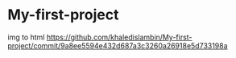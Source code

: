 # My-first-project
img to html
https://github.com/khaledislambin/My-first-project/commit/9a8ee5594e432d687a3c3260a26918e5d733198a
